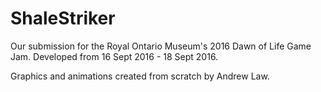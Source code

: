 # ShaleStriker
Our submission for the Royal Ontario Museum's 2016 Dawn of Life Game Jam. Developed from 16 Sept 2016 - 18 Sept 2016.

Graphics and animations created from scratch by Andrew Law.
